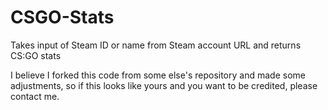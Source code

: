 # CSGO-Stats
Takes input of Steam ID or  name from Steam account URL and returns CS:GO stats

I believe I forked this code from some else's repository and made some adjustments, so if this looks like yours and you want to be credited, please contact me.
